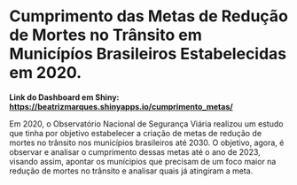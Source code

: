 # Cumprimento das Metas de Redução de Mortes no Trânsito em Municípíos Brasileiros Estabelecidas em 2020.


**Link do Dashboard em  Shiny: https://beatrizmarques.shinyapps.io/cumprimento_metas/**

Em 2020, o Observatório Nacional de Segurança Viária realizou um estudo que tinha por objetivo estabelecer a criação de metas de redução de mortes no trânsito nos municípios brasileiros até 2030. O objetivo, agora, é observar e analisar o cumprimento dessas metas até o ano de 2023, visando assim, apontar os munícipios que precisam de um foco maior na redução de mortes no trânsito e analisar quais já atingiram a meta.
